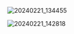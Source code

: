 ![20240221_134455](https://github.com/junhosong0/MySQL/assets/117610783/19fd04ff-5400-4497-98c6-21425268f45f)

![20240221_142818](https://github.com/junhosong0/MySQL/assets/117610783/4e8610f1-f64c-4533-89f7-85d82bfdee86)



